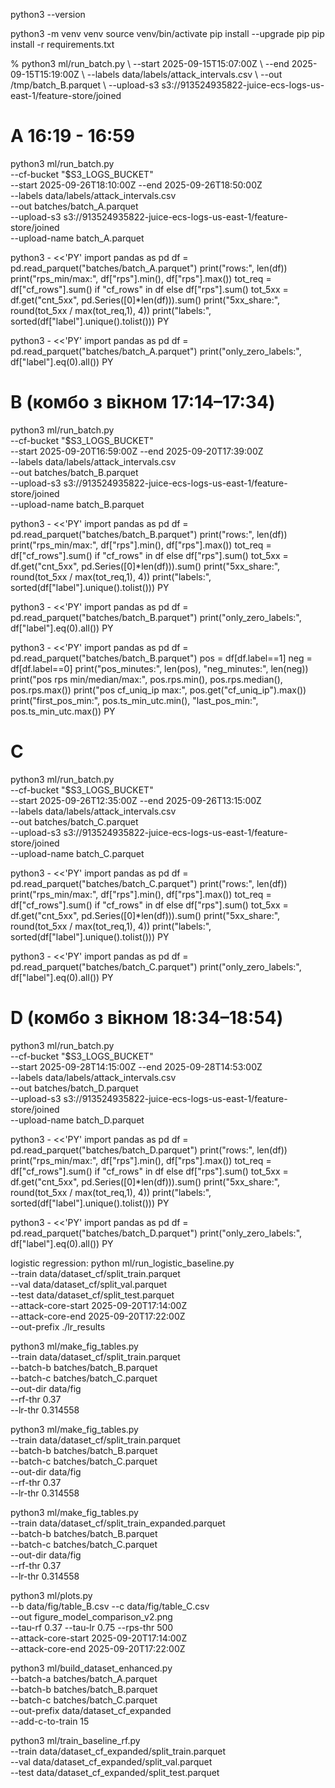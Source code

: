python3 --version

python3 -m venv venv
source venv/bin/activate
pip install --upgrade pip
pip install -r requirements.txt

% python3 ml/run_batch.py \ --start 2025-09-15T15:07:00Z \ --end 2025-09-15T15:19:00Z \ --labels data/labels/attack_intervals.csv \ --out /tmp/batch_B.parquet \ --upload-s3 s3://913524935822-juice-ecs-logs-us-east-1/feature-store/joined

# A 16:19 - 16:59
python3 ml/run_batch.py \
  --cf-bucket "$S3_LOGS_BUCKET" \
  --start 2025-09-26T18:10:00Z --end 2025-09-26T18:50:00Z \
  --labels data/labels/attack_intervals.csv \
  --out batches/batch_A.parquet \
  --upload-s3 s3://913524935822-juice-ecs-logs-us-east-1/feature-store/joined \
  --upload-name batch_A.parquet

python3 - <<'PY'
import pandas as pd
df = pd.read_parquet("batches/batch_A.parquet")
print("rows:", len(df))
print("rps_min/max:", df["rps"].min(), df["rps"].max())
tot_req = df["cf_rows"].sum() if "cf_rows" in df else df["rps"].sum()
tot_5xx = df.get("cnt_5xx", pd.Series([0]*len(df))).sum()
print("5xx_share:", round(tot_5xx / max(tot_req,1), 4))
print("labels:", sorted(df["label"].unique().tolist()))
PY

python3 - <<'PY'
import pandas as pd
df = pd.read_parquet("batches/batch_A.parquet")
print("only_zero_labels:", df["label"].eq(0).all())
PY

# B (комбо з вікном 17:14–17:34)
python3 ml/run_batch.py \
  --cf-bucket "$S3_LOGS_BUCKET" \
  --start 2025-09-20T16:59:00Z --end 2025-09-20T17:39:00Z \
  --labels data/labels/attack_intervals.csv \
  --out batches/batch_B.parquet \
  --upload-s3 s3://913524935822-juice-ecs-logs-us-east-1/feature-store/joined \
  --upload-name batch_B.parquet

python3 - <<'PY'
import pandas as pd
df = pd.read_parquet("batches/batch_B.parquet")
print("rows:", len(df))
print("rps_min/max:", df["rps"].min(), df["rps"].max())
tot_req = df["cf_rows"].sum() if "cf_rows" in df else df["rps"].sum()
tot_5xx = df.get("cnt_5xx", pd.Series([0]*len(df))).sum()
print("5xx_share:", round(tot_5xx / max(tot_req,1), 4))
print("labels:", sorted(df["label"].unique().tolist()))
PY

python3 - <<'PY'
import pandas as pd
df = pd.read_parquet("batches/batch_B.parquet")
print("only_zero_labels:", df["label"].eq(0).all())
PY

python3 - <<'PY'
import pandas as pd
df = pd.read_parquet("batches/batch_B.parquet")
pos = df[df.label==1]
neg = df[df.label==0]
print("pos_minutes:", len(pos), "neg_minutes:", len(neg))
print("pos rps min/median/max:", pos.rps.min(), pos.rps.median(), pos.rps.max())
print("pos cf_uniq_ip max:", pos.get("cf_uniq_ip").max())
print("first_pos_min:", pos.ts_min_utc.min(), "last_pos_min:", pos.ts_min_utc.max())
PY


# C
python3 ml/run_batch.py \
  --cf-bucket "$S3_LOGS_BUCKET" \
  --start 2025-09-26T12:35:00Z --end 2025-09-26T13:15:00Z \
  --labels data/labels/attack_intervals.csv \
  --out batches/batch_C.parquet \
  --upload-s3 s3://913524935822-juice-ecs-logs-us-east-1/feature-store/joined \
  --upload-name batch_C.parquet

python3 - <<'PY'
import pandas as pd
df = pd.read_parquet("batches/batch_C.parquet")
print("rows:", len(df))
print("rps_min/max:", df["rps"].min(), df["rps"].max())
tot_req = df["cf_rows"].sum() if "cf_rows" in df else df["rps"].sum()
tot_5xx = df.get("cnt_5xx", pd.Series([0]*len(df))).sum()
print("5xx_share:", round(tot_5xx / max(tot_req,1), 4))
print("labels:", sorted(df["label"].unique().tolist()))
PY

python3 - <<'PY'
import pandas as pd
df = pd.read_parquet("batches/batch_C.parquet")
print("only_zero_labels:", df["label"].eq(0).all())
PY



# D (комбо з вікном 18:34–18:54)
python3 ml/run_batch.py \
  --cf-bucket "$S3_LOGS_BUCKET" \
  --start 2025-09-28T14:15:00Z --end 2025-09-28T14:53:00Z \
  --labels data/labels/attack_intervals.csv \
  --out batches/batch_D.parquet \
  --upload-s3 s3://913524935822-juice-ecs-logs-us-east-1/feature-store/joined \
  --upload-name batch_D.parquet

python3 - <<'PY'
import pandas as pd
df = pd.read_parquet("batches/batch_D.parquet")
print("rows:", len(df))
print("rps_min/max:", df["rps"].min(), df["rps"].max())
tot_req = df["cf_rows"].sum() if "cf_rows" in df else df["rps"].sum()
tot_5xx = df.get("cnt_5xx", pd.Series([0]*len(df))).sum()
print("5xx_share:", round(tot_5xx / max(tot_req,1), 4))
print("labels:", sorted(df["label"].unique().tolist()))
PY

python3 - <<'PY'
import pandas as pd
df = pd.read_parquet("batches/batch_D.parquet")
print("only_zero_labels:", df["label"].eq(0).all())
PY



logistic regression:
python ml/run_logistic_baseline.py \
  --train data/dataset_cf/split_train.parquet \
  --val   data/dataset_cf/split_val.parquet \
  --test  data/dataset_cf/split_test.parquet \
  --attack-core-start 2025-09-20T17:14:00Z \
  --attack-core-end   2025-09-20T17:22:00Z \
  --out-prefix ./lr_results
  

python3 ml/make_fig_tables.py \
--train data/dataset_cf/split_train.parquet \
--batch-b batches/batch_B.parquet \
--batch-c batches/batch_C.parquet \
--out-dir data/fig \
--rf-thr 0.37 \
--lr-thr 0.314558

python3 ml/make_fig_tables.py \
--train data/dataset_cf/split_train.parquet \
--batch-b batches/batch_B.parquet \
--batch-c batches/batch_C.parquet \
--out-dir data/fig \
--rf-thr 0.37 \
--lr-thr 0.314558

python3 ml/make_fig_tables.py \
  --train data/dataset_cf/split_train_expanded.parquet \
  --batch-b batches/batch_B.parquet \
  --batch-c batches/batch_C.parquet \
  --out-dir data/fig \
  --rf-thr 0.37 \
  --lr-thr 0.314558


python3 ml/plots.py \
--b data/fig/table_B.csv --c data/fig/table_C.csv \
--out figure_model_comparison_v2.png \
--tau-rf 0.37 --tau-lr 0.75 --rps-thr 500 \
--attack-core-start 2025-09-20T17:14:00Z \
--attack-core-end   2025-09-20T17:22:00Z


python3 ml/build_dataset_enhanced.py \
--batch-a batches/batch_A.parquet \
--batch-b batches/batch_B.parquet \
--batch-c batches/batch_C.parquet \
--out-prefix data/dataset_cf_expanded \
--add-c-to-train 15



python3 ml/train_baseline_rf.py \
  --train data/dataset_cf_expanded/split_train.parquet \
  --val   data/dataset_cf_expanded/split_val.parquet \
  --test  data/dataset_cf_expanded/split_test.parquet